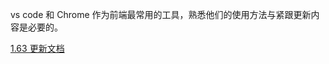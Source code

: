 vs code 和 Chrome 作为前端最常用的工具，熟悉他们的使用方法与紧跟更新内容是必要的。

[1.63 更新文档](https://code.visualstudio.com/updates/v1_63)
